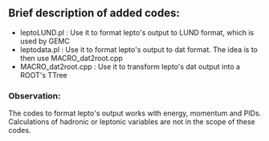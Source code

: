 ## Brief description of added codes:
- leptoLUND.pl : Use it to format lepto's output to LUND format, which is used by GEMC
- leptodata.pl : Use it to format lepto's output to dat format. The idea is to then use MACRO_dat2root.cpp
- MACRO_dat2root.cpp : Use it to transform lepto's dat output into a ROOT's TTree

### Observation:
The codes to format lepto's output works with energy, momentum and PIDs. Calculations of hadronic or leptonic variables are not in the scope of these codes.